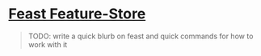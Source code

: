 # [Feast Feature-Store](https://foehammer82.github.io/tech-terrarium/services/feast/)

> TODO: write a quick blurb on feast and quick commands for how to work with it